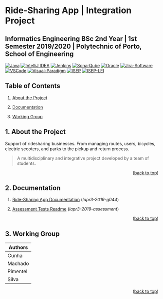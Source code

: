 <a name="readme-top"></a>

#  Ride-Sharing App | Integration Project

## **Informatics Engineering BSc 2nd Year | 1st Semester 2019/2020 | Polytechnic of Porto, School of Engineering**

[![Java][Java-badge]][Java-url]
[![IntelliJ IDEA][IntelliJ-IDEA-badge]][IntelliJ-IDEA-url]
[![Jenkins][Jenkins-badge]][Jenkins-url]
[![SonarQube][SonarQube-badge]][SonarQube-url]
[![Oracle][Oracle-badge]][Oracle-url]
[![Jira-Software][Jira-Software-badge]][Jira-Software-url]
[![VSCode][VSCode-badge]][VSCode-url]
[![Visual-Paradigm][Visual-Paradigm-badge]][Visual-Paradigm-url]
[![ISEP][ISEP-badge]][ISEP-url]
[![ISEP-LEI][ISEP-LEI-badge]][ISEP-LEI-url]

## Table of Contents

1. [About the Project](#1-about-the-project)

2. [Documentation](#2-documentation)

3. [Working Group](#3-working-group)

## 1. About the Project

Support of ridesharing businesses. From managing routes, users, bicycles, electric scooters, and parks to the pickup and return process.

> A multidisciplinary and integrative project developed by a team of students.

<p align="right">(<a href="#readme-top">back to top</a>)</p>

## 2. Documentation

1. [Ride-Sharing App Documentation](lapr3-2019-g044/Readme.md) (*lapr3-2019-g044*)

2. [Assessment Tests Readme](lapr3-2019-assessment/Readme.md) (*lapr3-2019-assessment*)

<p align="right">(<a href="#readme-top">back to top</a>)</p>

## 3. Working Group

| Authors  |
|----------|
| Cunha    |
| Machado  |
| Pimentel | 
| Silva    |

<p align="right">(<a href="#readme-top">back to top</a>)</p>

<!-- MARKDOWN LINKS & IMAGES -->
<!-- https://www.markdownguide.org/basic-syntax/#reference-style-links -->
[ISEP-badge]: https://img.shields.io/badge/ISEP-orange.svg?style=for-the-badge&logo=Leanpub&logoColor=white
[ISEP-url]: https://www.isep.ipp.pt/
[ISEP-LEI-badge]: https://img.shields.io/badge/LEI_BSc-gray.svg?style=for-the-badge&logo=HTMLAcademy&logoColor=white
[ISEP-LEI-url]: https://www.isep.ipp.pt/Course/Course/26
[IntelliJ-IDEA-badge]: https://img.shields.io/badge/IntelliJ_IDEA-000000.svg?style=for-the-badge&logo=intellij-idea&logoColor=white
[IntelliJ-IDEA-url]: https://www.jetbrains.com/idea/
[Jenkins-badge]: https://img.shields.io/badge/jenkins-D24939.svg?style=for-the-badge&logo=jenkins&logoColor=white
[Jenkins-url]: https://www.jenkins.io/
[SonarQube-badge]: https://img.shields.io/badge/SonarQube-4E9BCD.svg?style=for-the-badge&logo=sonarqube&logoColor=white
[SonarQube-url]: https://www.sonarqube.org/
[Java-badge]: https://img.shields.io/badge/Java-ED8B00?style=for-the-badge&logo=CoffeeScript&logoColor=white
[Java-url]: https://www.java.com
[Jira-Software-badge]: https://img.shields.io/badge/Jira_Software-0052CC?style=for-the-badge&logo=JiraSoftware&logoColor=white
[Jira-Software-url]: https://www.atlassian.com/software/jira
[Oracle-badge]: https://img.shields.io/badge/Oracle-F80000?style=for-the-badge&logo=Oracle&logoColor=white
[Oracle-url]: https://www.oracle.com/database/technologies/appdev/sql.html
[Visual-Paradigm-badge]: https://img.shields.io/badge/visual_paradigm-CC3333.svg?style=for-the-badge&logo=Skypack&logoColor=white
[Visual-Paradigm-url]: https://www.visual-paradigm.com/
[VSCode-badge]: https://img.shields.io/badge/VSCode-007ACC.svg?style=for-the-badge&logo=VisualStudioCode&logoColor=white
[VSCode-url]: https://code.visualstudio.com/
